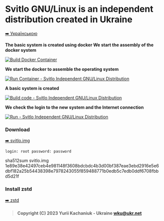 # Svitlo GNU/Linux is an independent distribution created in Ukraine
<p><a href="example-uk.md"> ➡️ Українською </a></p>



**The basic system is created using docker
We start the assembly of the docker system**

[![Build Docker Container](https://res.cloudinary.com/marcomontalbano/image/upload/v1679222804/video_to_markdown/images/youtube--DtVHRhtbbnA-c05b58ac6eb4c4700831b2b3070cd403.jpg)](https://www.youtube.com/watch?v=DtVHRhtbbnA&t=24s "Build Docker Container")


**We start the docker to assemble the operating system**

[![Run Container - Svitlo Independent GNU/Linux Distribution](https://res.cloudinary.com/marcomontalbano/image/upload/v1679222729/video_to_markdown/images/youtube--MA8ZIM1aWFw-c05b58ac6eb4c4700831b2b3070cd403.jpg)](https://www.youtube.com/watch?v=MA8ZIM1aWFw&t=24s "Run Container - Svitlo Independent GNU/Linux Distribution")


**A basic system is created**

[![Build code - Svitlo Independent GNU/Linux Distribution](https://res.cloudinary.com/marcomontalbano/image/upload/v1679222546/video_to_markdown/images/youtube--3LAz1xeGp3g-c05b58ac6eb4c4700831b2b3070cd403.jpg)](https://www.youtube.com/watch?v=3LAz1xeGp3g&t=71s "Build code - Svitlo Independent GNU/Linux Distribution")


**We check the login to the new system and the Internet connection**

[![Run - Svitlo Independent GNU/Linux Distribution ](https://res.cloudinary.com/marcomontalbano/image/upload/v1679222653/video_to_markdown/images/youtube--ONv6p2ZQTZY-c05b58ac6eb4c4700831b2b3070cd403.jpg)](https://www.youtube.com/watch?v=ONv6p2ZQTZY&t=24s "Run - Svitlo Independent GNU/Linux Distribution ")



### Download  
<p><a href="https://svitlo-source.kachanyuk.com/download//linux/svitlo/img/v0.2/svitlo.img.zst"> ➡️ svitlo.img </a></p>

`login: root
password: password`

sha512sum svitlo.img
1e89e38e42497ceb4e981148f3608bdcbdc4b3d00bf387eae3ebd2916e5e6dbf182a25b54438398e7978243055f859488771b0edb5c7edb0ddf6708fbbd5d21f


### Install zstd
<p><a href="https://github.com/facebook/zstd/releases/tag/v1.5.4"> ➡️ zstd </a></p>


> #### Copyright (C) 2023 Yurii Kachaniuk - Ukraine <wku@ukr.net>
